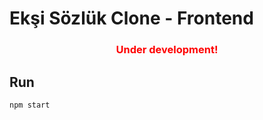 # Ekşi Sözlük Clone - Frontend

<h3 align="center"><font color="red">Under development!</font></h3>

## Run

    npm start
